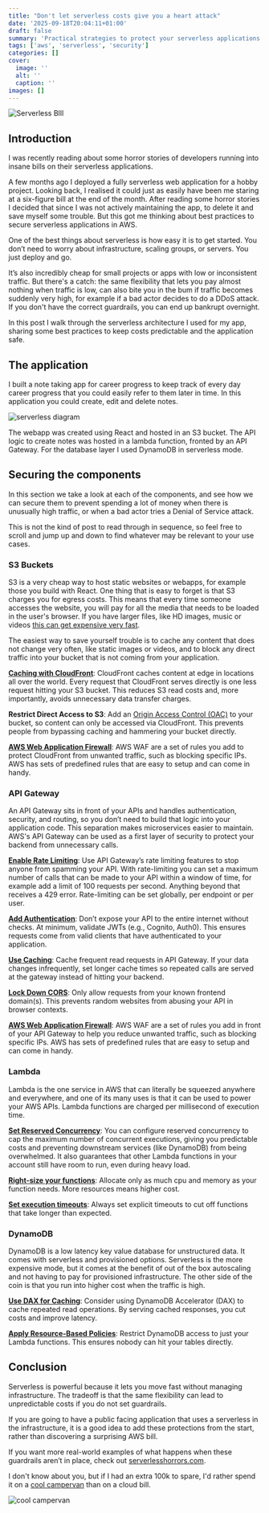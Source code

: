 ```yaml
---
title: "Don't let serverless costs give you a heart attack"
date: '2025-09-18T20:04:11+01:00'
draft: false 
summary: 'Practical strategies to protect your serverless applications from runaway AWS bills, including caching, rate limiting, WAF rules, and DynamoDB safeguards.'
tags: ['aws', 'serverless', 'security']
categories: []
cover:
  image: ''
  alt: ''
  caption: ''
images: []
---
```


![Serverless BIll](./burned_by_cloud.png)

## Introduction

I was recently reading about some horror stories of developers running into insane bills on their serverless applications.

A few months ago I deployed a fully serverless web application for a hobby project. Looking back, I realised it could just as easily have been me staring at a six-figure bill at the end of the month. After reading some horror stories I decided that since I was not actively maintaining the app, to delete it and save myself some trouble. But this got me thinking about best practices to secure serverless applications in AWS.

One of the best things about serverless is how easy it is to get started. You don’t need to worry about infrastructure, scaling groups, or servers. You just deploy and go.

It’s also incredibly cheap for small projects or apps with low or inconsistent traffic. But there's a catch: the same flexibility that lets you pay almost nothing when traffic is low, can also bite you in the bum if traffic becomes suddenly very high, for example if a bad actor decides to do a DDoS attack. If you don't have the correct guardrails, you can end up bankrupt overnight.

In this post I walk through the serverless architecture I used for my app, sharing some best practices to keep costs predictable and the application safe.

## The application

I built a note taking app for career progress to keep track of every day career progress that you could easily refer to them later in time. In this application you could create, edit and delete notes. 

![serverless diagram](./serverless_app_diagram.png)

The webapp was created using React and hosted in an S3 bucket. The API logic to create notes was hosted in a lambda function, fronted by an API Gateway. For the database layer I used DynamoDB in serverless mode.

## Securing the components

In this section we take a look at each of the components, and see how we can secure them to prevent spending a lot of money when there is unusually high traffic, or when a bad actor tries a Denial of Service attack.

This is not the kind of post to read through in sequence, so feel free to scroll and jump up and down to find whatever may be relevant to your use cases.

### S3 Buckets

S3 is a very cheap way to host static websites or webapps, for example those you build with React. One thing that is easy to forget is that S3 charges you for egress costs. This means that every time someone accesses the website, you will pay for all the media that needs to be loaded in the user's browser. If you have larger files, like HD images, music or videos [this can get expensive very fast](https://old.reddit.com/r/webdev/comments/1b14bty/netlify_just_sent_me_a_104k_bill_for_a_simple/).

The easiest way to save yourself trouble is to cache any content that does not change very often, like static images or videos, and to block any direct traffic into your bucket that is not coming from your application.

[**Caching with CloudFront**](https://docs.aws.amazon.com/AmazonCloudFront/latest/DeveloperGuide/getting-started-secure-static-website-cloudformation-template.html): CloudFront caches content at edge in locations all over the world. Every request that CloudFront serves directly is one less request hitting your S3 bucket. This reduces S3 read costs and, more importantly, avoids unnecessary data transfer charges.

**Restrict Direct Access to S3**: Add an [Origin Access Control (OAC)](https://aws.amazon.com/blogs/networking-and-content-delivery/amazon-cloudfront-introduces-origin-access-control-oac/) to your bucket, so content can only be accessed via CloudFront. This prevents people from bypassing caching and hammering your bucket directly.


[**AWS Web Application Firewall**](https://docs.aws.amazon.com/AmazonCloudFront/latest/DeveloperGuide/distribution-web-awswaf.html): AWS WAF are a set of rules you add to protect CloudFront from unwanted traffic, such as blocking specific IPs. AWS has sets of predefined rules that are easy to setup and can come in handy.

### API Gateway

An API Gateway sits in front of your APIs and handles authentication, security, and routing, so you don’t need to build that logic into your application code. This separation makes microservices easier to maintain. AWS's API Gateway can be used as a first layer of security to protect your backend from unnecessary calls.

[**Enable Rate Limiting**](https://docs.aws.amazon.com/apigateway/latest/developerguide/api-gateway-request-throttling.html): Use API Gateway’s rate limiting features to stop anyone from spamming your API. With rate-limiting you can set a maximum number of calls that can be made to your API within a window of time, for example add a limit of 100 requests per second. Anything beyond that receives a 429 error. Rate-limiting can be set globally, per endpoint or per user.

[**Add Authentication**](https://docs.aws.amazon.com/apigateway/latest/developerguide/http-api-jwt-authorizer.html): Don’t expose your API to the entire internet without checks. At minimum, validate JWTs (e.g., Cognito, Auth0). This ensures requests come from valid clients that have authenticated to your application.

[**Use Caching**](https://docs.aws.amazon.com/apigateway/latest/developerguide/api-gateway-caching.html): Cache frequent read requests in API Gateway. If your data changes infrequently, set longer cache times so repeated calls are served at the gateway instead of hitting your backend.

[**Lock Down CORS**](https://docs.aws.amazon.com/apigateway/latest/developerguide/how-to-cors.html): Only allow requests from your known frontend domain(s). This prevents random websites from abusing your API in browser contexts.

[**AWS Web Application Firewall**](https://docs.aws.amazon.com/apigateway/latest/developerguide/apigateway-control-access-aws-waf.html): AWS WAF are a set of rules you add in front of your API Gateway to help you reduce unwanted traffic, such as blocking specific IPs. AWS has sets of predefined rules that are easy to setup and can come in handy.


### Lambda  

Lambda is the one service in AWS that can literally be squeezed anywhere and everywhere, and one of its many uses is that it can be used to power your AWS APIs. Lambda functions are charged per millisecond of execution time. 

[**Set Reserved Concurrency**](https://docs.aws.amazon.com/lambda/latest/dg/configuration-concurrency.html): You can configure reserved concurrency to cap the maximum number of concurrent executions, giving you predictable costs and preventing downstream services (like DynamoDB) from being overwhelmed. It also guarantees that other Lambda functions in your account still have room to run, even during heavy load.

[**Right-size your functions**](https://docs.aws.amazon.com/lambda/latest/operatorguide/computing-power.html): Allocate only as much cpu and memory as your function needs. More resources means higher cost.

[**Set execution timeouts**](https://docs.aws.amazon.com/lambda/latest/dg/configuration-timeout.html): Always set explicit timeouts to cut off functions that take longer than expected.  

### DynamoDB

DynamoDB is a low latency key value database for unstructured data. It comes with serverless and provisioned options. Serverless is the more expensive mode, but it comes at the benefit of out of the box autoscaling and not having to pay for provisioned infrastructure. The other side of the coin is that you run into higher cost when the traffic is high.

[**Use DAX for Caching**](https://docs.aws.amazon.com/amazondynamodb/latest/developerguide/DAX.html): Consider using DynamoDB Accelerator (DAX) to cache repeated read operations. By serving cached responses, you cut costs and improve latency.

[**Apply Resource-Based Policies**](https://docs.aws.amazon.com/amazondynamodb/latest/developerguide/access-control-resource-based.html): Restrict DynamoDB access to just your Lambda functions. This ensures nobody can hit your tables directly.

## Conclusion

Serverless is powerful because it lets you move fast without managing infrastructure. The tradeoff is that the same flexibility can lead to unpredictable costs if you do not set guardrails. 

If you are going to have a public facing application that uses a serverless in the infrastructure, it is a good idea to add these protections from the start, rather than discovering a surprising AWS bill.

If you want more real-world examples of what happens when these guardrails aren’t in place, check out [serverlesshorrors.com](https://serverlesshorrors.com/).

I don't know about you, but if I had an extra 100k to spare, I'd rather spend it on a [cool campervan](https://www.volkswagen-vans.co.uk/en/new-vehicles/california.html) than on a cloud bill.

![cool campervan](./cool_campervan.png)
